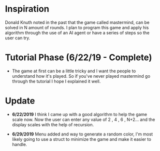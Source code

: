 
# Inspiration
Donald Knuth noted in the past that the game called mastermind, can be solved in N amount of rounds. I plan to program this game and apply his algorithm through the use of an AI agent or have a series of steps so the user can try.

# Tutorial Phase (6/22/19 - Complete)
- The game at first can be a little tricky and I want the people to understand how it's played. So if you've never played mastermind go through the tutorial I hope I explained it well.

# Update
- **6/22/2019** I think I came up with a good algorithm to help the game scale now. Now the user can enter any value of 2 , 4 , 6 , N+2... and the display scales with the help of recursion.

- **6/29/2019** Menu added and way to generate a random color, I'm most likely going to use a struct to minimize the game and make it easier to handle.